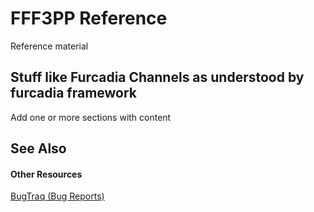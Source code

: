 # FFF3PP Reference

Reference material



## Stuff like Furcadia Channels as understood by furcadia framework

Add one or more sections with content



## See Also


#### Other Resources
<a href="1711b873-c91f-4780-8e67-6c39206cb317.md">BugTraq (Bug Reports)</a><br />